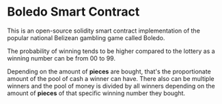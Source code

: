 # Boledo Smart Contract

This is an open-source solidity smart contract implementation of the popular national Belizean gambling game called Boledo.

The probability of winning tends to be higher compared to the lottery as a winning number can be from 00 to 99. 

Depending on the amount of **pieces** are bought, that's the proportionate amount of the pool of cash a winner can have. There also can be multiple winners and the pool of money is divided by all winners depending on the amount of **pieces** of that specific winning number they bought.